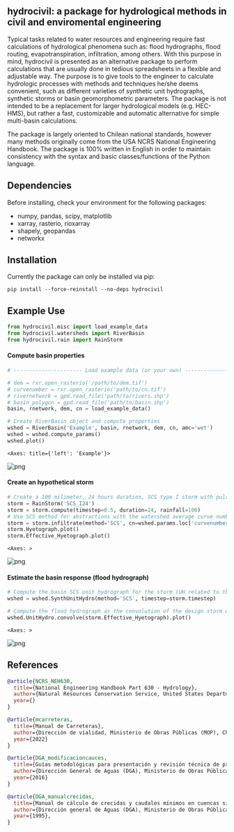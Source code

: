 ## hydrocivil: a package for hydrological methods in civil and enviromental engineering

Typical tasks related to water resources and engineering require fast calculations of hydrological phenomena such as: flood hydrographs, flood routing, evapotranspiration, infiltration, among others. With this purpose in mind, hydrocivil is presented as an alternative package to perform calculations that are usually done in tedious spreadsheets in a flexible and adjustable way. The purpose is to give tools to the engineer to calculate hydrologic processes with methods and techniques he/she deems convenient, such as different varieties of synthetic unit hydrographs, synthetic storms or basin geomorphometric parameters. The package is not intended to be a replacement for larger hydrological models (e.g. HEC-HMS), but rather a fast, customizable and automatic alternative for simple multi-basin calculations.

The package is largely oriented to Chilean national standards, however many methods originally come from the USA NCRS National Engineering Handbook. The package is 100% written in English in order to maintain consistency with the syntax and basic classes/functions of the Python language.

## Dependencies

Before installing, check your environment for the following packages:

* numpy, pandas, scipy, matplotlib
* xarray, rasterio, rioxarray
* shapely, geopandas
* networkx

## Installation

Currently the package can only be installed via pip:

```shell
pip install --force-reinstall --no-deps hydrocivil
```

## Example Use

```python
from hydrocivil.misc import load_example_data
from hydrocivil.watersheds import RiverBasin
from hydrocivil.rain import RainStorm
```

#### Compute basin properties

```python
# ---------------------- Load example data (or your own) --------------------- #

# dem = rxr.open_rasterio('/path/to/dem.tif')
# curvenumber = rxr.open_rasterio('path/to/cn.tif')
# rivernetwork = gpd.read_file('path/to/rivers.shp')
# basin_polygon = gpd.read_file('path/to/basin.shp')
basin, rnetwork, dem, cn = load_example_data()

# Create RiverBasin object and compute properties
wshed = RiverBasin('Example', basin, rnetwork, dem, cn, amc='wet')
wshed = wshed.compute_params()
wshed.plot()
```

    <Axes: title={'left': 'Example'}>

 ![png](image/wshed_plot_outputexample.png)

#### Create an hypothetical storm

```python
# Create a 100 milimeter, 24 hours duration, SCS type I storm with pulses every 30 minutes
storm = RainStorm('SCS_I24')
storm = storm.compute(timestep=0.5, duration=24, rainfall=100)
# Use SCS method for abstractions with the watershed average curve number
storm = storm.infiltrate(method='SCS', cn=wshed.params.loc['curvenumber'].item())
storm.Hyetograph.plot()
storm.Effective_Hyetograph.plot()
```

    <Axes: >

![png](image/example_storm.png)

#### Estimate the basin response (flood hydrograph)

```python
# Compute the basin SCS unit hydrograph for the storm (UH related to the storm timestep)
wshed = wshed.SynthUnitHydro(method='SCS', timestep=storm.timestep)

# Compute the flood hydrograph as the convolution of the design storm with the unit hydrograph
wshed.UnitHydro.convolve(storm.Effective_Hyetograph).plot()
```

    <Axes: >

![png](image/example_hydrograph.png)

## References

```bib
@article{NCRS_NEH630,
  title={National Engineering Handbook Part 630 - Hydrology},
  author={Natural Resources Conservation Service, United States Department of Agriculture (USDA)},
  year={}
}

@article{mcarreteras,
  title={Manual de Carreteras},
  author={Dirección de vialidad, Ministerio de Obras Públicas (MOP), Chile},
  year={2022}
}

@article{DGA_modificacioncauces,
  title={Guías metodológicas para presentación y revisión técnica de proyectos de modificación de cauces naturales y artificiales.},
  author={Dirección General de Aguas (DGA), Ministerio de Obras Públicas (MOP), Chile},
  year={2016}
}

@article{DGA_manualcrecidas,
  title={Manual de cálculo de crecidas y caudales mínimos en cuencas sin información fluviométrica},
  author={Dirección general de Aguas (DGA), Ministerio de Obras Públicas (MOP), Chile},
  year={1995},
}

```
